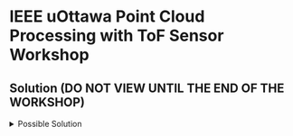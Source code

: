 # IEEE uOttawa Point Cloud Processing with ToF Sensor Workshop

## Solution (DO NOT VIEW UNTIL THE END OF THE WORKSHOP)

<details>
  <summary>Possible Solution</summary>

  ```
    cfg_voxel_size = 2  # voxel downsample
    cfg_roi_max_distance = 200.0 # mm, remove points further than this
    cfg_outlier_removal_radius = 4 # radius outlier removal
    cfg_outlier_removal_min_neighbors = 20 # radius outlier removal
    cfg_dbscan_epsilon = 3 # dbscan 
    cfg_dbscan_min_neighbouring_pts = 10

    cfg_bounding_box_size_threshold = 25000
  ```
</details>